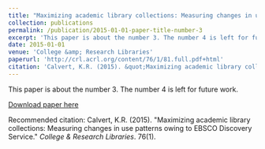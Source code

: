 ```yaml
---
title: "Maximizing academic library collections: Measuring changes in use patterns owing to EBSCO Discovery Service."
collection: publications
permalink: /publication/2015-01-01-paper-title-number-3
excerpt: 'This paper is about the number 3. The number 4 is left for future work.'
date: 2015-01-01
venue: 'College &amp; Research Libraries'
paperurl: 'http://crl.acrl.org/content/76/1/81.full.pdf+html'
citation: 'Calvert, K.R. (2015). &quot;Maximizing academic library collections: Measuring changes in use patterns owing to EBSCO Discovery Service.&quot; <i>College &amp; Research Libraries</i>. 76(1).'
---
```

This paper is about the number 3. The number 4 is left for future work.

[Download paper here](http://crl.acrl.org/content/76/1/81.full.pdf+html)

Recommended citation: Calvert, K.R. (2015). "Maximizing academic library collections: Measuring changes in use patterns owing to EBSCO Discovery Service." <i>College & Research Libraries</i>. 76(1).